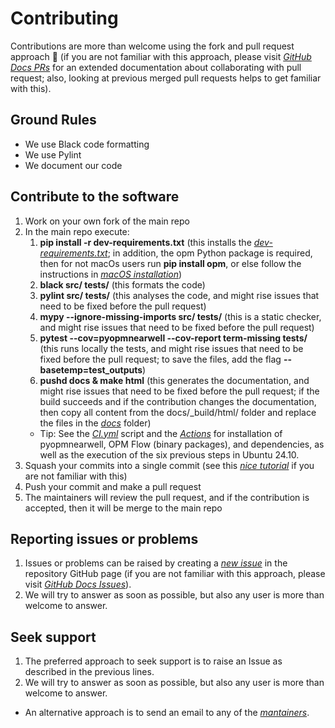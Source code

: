 # Contributing

Contributions are more than welcome using the fork and pull request approach 🙂 (if you are not familiar with this approach, please visit [_GitHub Docs PRs_](https://docs.github.com/en/pull-requests/collaborating-with-pull-requests) for an extended documentation about collaborating with pull request; also, looking at previous merged pull requests helps to get familiar with this).

## Ground Rules

- We use Black code formatting
- We use Pylint
- We document our code

## Contribute to the software

1. Work on your own fork of the main repo
1. In the main repo execute:
    1. **pip install -r dev-requirements.txt** (this installs the [_dev-requirements.txt_](https://github.com/cssr-tools/pyopmnearwell/blob/main/dev-requirements.txt); in addition, the opm Python package is required, then for not macOs users run **pip install opm**, or else follow the instructions in [_macOS installation_](https://cssr-tools.github.io/pyopmnearwell/installation.html#source-build-in-macos))
    1. **black src/ tests/** (this formats the code)
    1. **pylint src/ tests/** (this analyses the code, and might rise issues that need to be fixed before the pull request)
    1. **mypy --ignore-missing-imports src/ tests/** (this is a static checker, and might rise issues that need to be fixed before the pull request)
    1. **pytest --cov=pyopmnearwell --cov-report term-missing tests/** (this runs locally the tests, and might rise issues that need to be fixed before the pull request; to save the files, add the flag **--basetemp=test_outputs**)
    1. **pushd docs & make html** (this generates the documentation, and might rise issues that need to be fixed before the pull request; if the build succeeds and if the contribution changes the documentation, then copy all content from the docs/_build/html/ folder and replace the files in the [_docs_](https://github.com/cssr-tools/pyopmnearwell/tree/main/docs) folder)
    * Tip: See the [_CI.yml_](https://github.com/cssr-tools/pyopmnearwell/blob/main/.github/workflows/CI.yml) script and the [_Actions_](https://github.com/cssr-tools/pyopmnearwell/actions) for installation of pyopmnearwell, OPM Flow (binary packages), and dependencies, as well as the execution of the six previous steps in Ubuntu 24.10.
1. Squash your commits into a single commit (see this [_nice tutorial_](https://gist.github.com/lpranam/4ae996b0a4bc37448dc80356efbca7fa) if you are not familiar with this)
1. Push your commit and make a pull request
1. The maintainers will review the pull request, and if the contribution is accepted, then it will be merge to the main repo 

## Reporting issues or problems

1. Issues or problems can be raised by creating a [_new issue_](https://github.com/cssr-tools/pyopmnearwell/issues) in the repository GitHub page (if you are not familiar with this approach, please visit [_GitHub Docs Issues_](https://docs.github.com/en/issues/tracking-your-work-with-issues)).
1. We will try to answer as soon as possible, but also any user is more than welcome to answer. 

## Seek support

1. The preferred approach to seek support is to raise an Issue as described in the previous lines.
1. We will try to answer as soon as possible, but also any user is more than welcome to answer.
- An alternative approach is to send an email to any of the [_mantainers_](https://github.com/cssr-tools/pyopmnearwell/blob/main/pyproject.toml). 